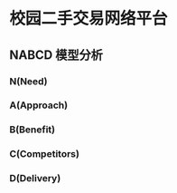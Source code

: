 # 校园二手交易网络平台

## NABCD 模型分析

### N(Need)

### A(Approach)

### B(Benefit)

### C(Competitors)

### D(Delivery)
